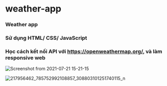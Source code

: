 # weather-app
### Weather app
### Sử dụng HTML/ CSS/ JavaScript
### Học cách kết nối API với https://openweathermap.org/, và làm responsive web

![Screenshot from 2021-07-21 15-21-15](https://user-images.githubusercontent.com/80727161/126457145-3299189a-9468-4dbc-ab16-ff330be18d5f.png)

![217956462_785752992108857_308803101251740115_n](https://user-images.githubusercontent.com/80727161/126457562-b4772367-e9ce-4e58-9d8f-43e409fbaade.jpg)

